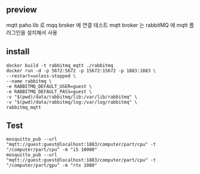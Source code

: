 ## preview

mqtt paho lib 로 mqq broker 에 연결 테스트
mqtt broker 는 rabbitMQ 에 mqtt 플러그인을 설치해서 사용

## install

```shell
docker build -t rabbitmq_mqtt ./rabbitmq
docker run -d -p 5672:5672 -p 15672:15672 -p 1883:1883 \
--restart=unless-stopped \
--name rabbitmq \
-e RABBITMQ_DEFAULT_USER=guest \
-e RABBITMQ_DEFAULT_PASS=guest \
-v "$(pwd)/data/rabbitmq/lib:/var/lib/rabbitmq" \
-v "$(pwd)/data/rabbitmq/log:/var/log/rabbitmq" \
rabbitmq_mqtt
```

## Test

```shell
mosquitto_pub --url "mqtt://guest:guest@localhost:1883/computer/part/cpu" -t "/computer/part/cpu" -m "i5 10000"
mosquitto_pub --url "mqtt://guest:guest@localhost:1883/computer/part/cpu" -t "/computer/part/gpu" -m "rtx 1080"
```
